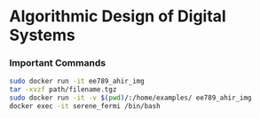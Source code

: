 # Algorithmic Design of Digital Systems


### Important Commands 

```bash
sudo docker run -it ee789_ahir_img
tar -xvzf path/filename.tgz
sudo docker run -it -v $(pwd)/:/home/examples/ ee789_ahir_img
docker exec -it serene_fermi /bin/bash
```
